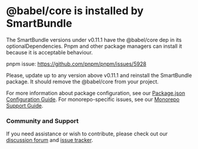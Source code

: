 # @babel/core is installed by SmartBundle
The SmartBundle versions under v0.11.1 have the @babel/core dep in its optionalDependencies. Pnpm and other package managers can install it because it is acceptable behaviour.

pnpm issue: https://github.com/pnpm/pnpm/issues/5928

Please, update up to any version above v0.11.1 and reinstall the SmartBundle package. It should remove the @babel/core from your project.

For more information about package configuration, see our [Package.json Configuration Guide](./package-json.md).
For monorepo-specific issues, see our [Monorepo Support Guide](./monorepo.md).

### Community and Support
If you need assistance or wish to contribute, please check out our [discussion forum](https://github.com/your-org/smartbundle/discussions) and [issue tracker](https://github.com/your-org/smartbundle/issues).
